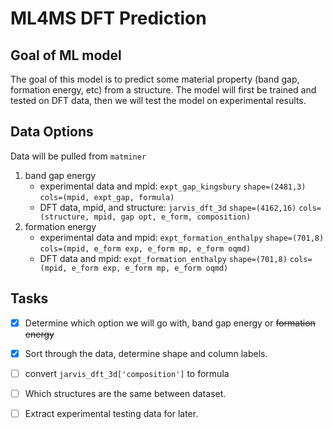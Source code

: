 # ML4MS DFT Prediction
## Goal of ML model

The goal of this model is to predict some material property (band gap, formation energy, etc) from a structure. The model will first be trained and tested on DFT data, then we will test the model on experimental results.

## Data Options

Data will be pulled from `matminer`

1) band gap energy
   - experimental data and mpid: `expt_gap_kingsbury` `shape=(2481,3)` `cols=(mpid, expt_gap, formula)`
   - DFT data, mpid, and structure: `jarvis_dft_3d` `shape=(4162,16)` `cols=(structure, mpid, gap opt, e_form, composition)`
2) formation energy
   - experimental data and mpid: `expt_formation_enthalpy` `shape=(701,8)` `cols=(mpid, e_form exp, e_form mp, e_form oqmd)`
   - DFT data and mpid: `expt_formation_enthalpy` `shape=(701,8)` `cols=(mpid, e_form exp, e_form mp, e_form oqmd)`

## Tasks
- [x] Determine which option we will go with, band gap energy or ~~formation energy~~
- [x] Sort through the data, determine shape and column labels.
- [ ] convert `jarvis_dft_3d['composition']` to formula 
- [ ] Which structures are the same between dataset.
- [ ] Extract experimental testing data for later.

